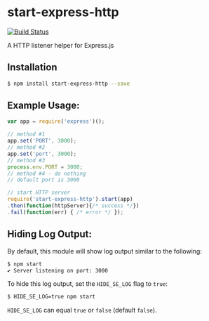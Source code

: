 # start-express-http
[![Build Status](https://travis-ci.org/jpstevens/start-express-http.svg?branch=master)](https://travis-ci.org/jpstevens/start-express-http)

A HTTP listener helper for Express.js

## Installation

```bash
$ npm install start-express-http --save
```

## Example Usage:

```javascript
var app = require('express')();

// method #1
app.set('PORT', 3000);
// method #2
app.set('port', 3000);
// method #3
process.env.PORT = 3000;
// method #4 - do nothing
// default port is 3000

// start HTTP server
require('start-express-http').start(app)
.then(function(httpServer){/* success */})
.fail(function(err) { /* error */ });
```

## Hiding Log Output:

By default, this module will show log output similar to the following:
```bash
$ npm start
✔ Server listening on port: 3000
```

To hide this log output, set the `HIDE_SE_LOG` flag to `true`:

```bash
$ HIDE_SE_LOG=true npm start
```

`HIDE_SE_LOG` can equal `true` or `false` (default `false`).
